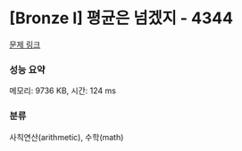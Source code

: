 # [Bronze I] 평균은 넘겠지 - 4344 

[문제 링크](https://www.acmicpc.net/problem/4344) 

### 성능 요약

메모리: 9736 KB, 시간: 124 ms

### 분류

사칙연산(arithmetic), 수학(math)

